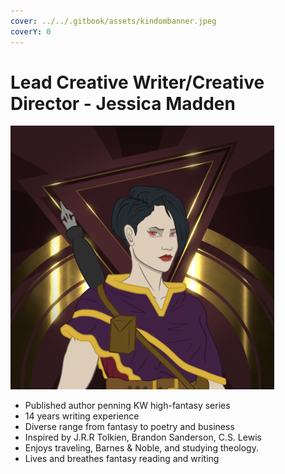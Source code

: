 ```yaml
---
cover: ../../.gitbook/assets/kindombanner.jpeg
coverY: 0
---
```


# Lead Creative Writer/Creative Director   -  Jessica Madden

![](<../../.gitbook/assets/Screen Shot 2022-07-06 at 12.27.07 PM.png>)

* Published author penning KW high-fantasy series&#x20;
* 14 years writing experience&#x20;
* Diverse range from fantasy to poetry and business&#x20;
* Inspired by J.R.R Tolkien, Brandon Sanderson, C.S. Lewis&#x20;
* Enjoys traveling, Barnes & Noble, and studying theology.&#x20;
* Lives and breathes fantasy reading and writing
